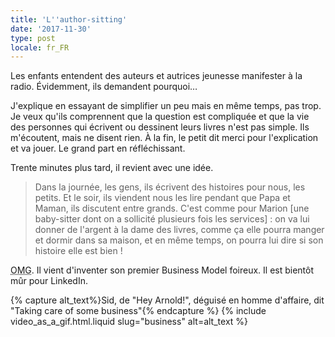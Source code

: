 ```yaml
---
title: 'L''author-sitting'
date: '2017-11-30'
type: post
locale: fr_FR
---
```


Les enfants entendent des auteurs et autrices jeunesse manifester à la radio. Évidemment, ils demandent pourquoi…

<!-- more -->

J'explique en essayant de simplifier un peu mais en même temps, pas trop. Je veux qu'ils comprennent que la question est compliquée et que la vie des personnes qui écrivent ou dessinent leurs livres n'est pas simple. Ils m'écoutent, mais ne disent rien. À la fin, le petit dit merci pour l'explication et va jouer. Le grand part en réfléchissant.

Trente minutes plus tard, il revient avec une idée.

> Dans la journée, les gens, ils écrivent des histoires pour nous, les petits. Et le soir, ils viendent nous les lire pendant que Papa et Maman, ils discutent entre grands. C'est comme pour Marion [une baby-sitter dont on a sollicité plusieurs fois les services] : on va lui donner de l'argent à la dame des livres, comme ça elle pourra manger et dormir dans sa maison, et en même temps, on pourra lui dire si son histoire elle est bien !

<abbr title="Oh My God" lang="en">OMG</abbr>. Il vient d'inventer son premier <span lang="en">Business Model</span> foireux. Il est bientôt mûr pour LinkedIn.

{% capture alt_text%}Sid, de "Hey Arnold!", déguisé en homme d'affaire, dit "Taking care of some business"{% endcapture %}
{% include video_as_a_gif.html.liquid
slug="business"
alt=alt_text
%}
